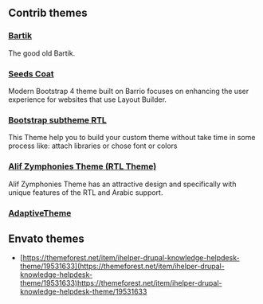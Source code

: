 ## Contrib themes

### [Bartik](https://www.drupal.org/project/bartik)

The good old Bartik.

### [Seeds Coat](https://www.drupal.org/project/seeds_coat)

Modern Bootstrap 4 theme built on Barrio focuses on enhancing the user experience for websites that use Layout Builder.

### [Bootstrap subtheme RTL](https://www.drupal.org/project/bootstrap_subtheme_rtl)

This Theme help you to build your custom theme without take time in some process like:
attach libraries or chose font or colors

### [Alif Zymphonies Theme (RTL Theme)](https://www.drupal.org/project/alif_zymphonies_theme)

Alif Zymphonies Theme has an attractive design and specifically with unique features of the RTL and Arabic support.

### [AdaptiveTheme](https://www.drupal.org/project/adaptivetheme)

## Envato themes

* [https://themeforest.net/item/ihelper-drupal-knowledge-helpdesk-theme/19531633](https://themeforest.net/item/ihelper-drupal-knowledge-helpdesk-theme/19531633)https://themeforest.net/item/ihelper-drupal-knowledge-helpdesk-theme/19531633
